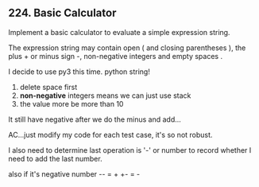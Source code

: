 ## 224. Basic Calculator

Implement a basic calculator to evaluate a simple expression string.

The expression string may contain open ( and closing parentheses ), the plus + or minus sign -, non-negative integers and empty spaces .

I decide to use py3 this time. python string!

1. delete space first
2. **non-negative** integers means we can just use stack
3. the value more be more than 10

It still have negative after we do the minus and add...

AC...just modify my code for each test case, it's so not robust.

I also need to determine last operation is '-' or number to record whether I need to add the last number.

also if it's negative number -- = + +- = -

